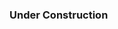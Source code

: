 
### Under Construction

<!-- ---
layout: page
title: Having Fun!
---

When I am not working, I very much enjoy spending time with my wife Kim and our sheltie Jem (and previous dog Jordan). In addition, I enjoy tending to our property on the Muskeg Creek; fishing, boating, and underwater photography in the summer; and cross-country skiing in the winter.  I also dig the blues.

* Dogs — [Jem](Jem), [Jordan](Jordan)
* [Muskeg Property](https://photos.app.goo.gl/Y8VE19Nk13fBM1Lk6)
* [Boating](https://photos.app.goo.gl/gMoFD7f8xvskYs6x8)
* Fishing
    * [Lake Superior](https://photos.app.goo.gl/3UJQURzQNdBo1ZfC9)
    * [Old Pictures](https://photos.app.goo.gl/n27fsHhwbx7FF7vB8)
* [Underwater Pictures](https://photos.app.goo.gl/BM1PqA2PU6TbDsyaA)
* Musical Interests
    * [Big Top Chautauqua](http://www.bigtop.org/) (also see the note further below)
    * [Blues Musicians that We Have Met](https://photos.app.goo.gl/F6qWMNFWdCB8Mc2y8)
    * [JJ Grey & Mofro](http://www.jjgrey.com/) ([YouTube playlist](http://www.youtube.com/playlist?list=PLQke-OARNtwS89p5IcBG283E2Mm05YHCE))
    * [Corey Carlson](http://coreycarlsonmusic.com/) ([YouTube playlist](http://www.youtube.com/playlist?list=PLQke-OARNtwQVWEeyVPSPdEbQGEOSZ_PT))

Not surprisingly, I also make occasional TV appearances.  The most famous of these is my appearance on **Diners, Drive-Ins, and Dives**.

<div style="text-align:center">
  <a href="http://www.foodnetwork.com/videos/delta-diner-0235415.html">
    <img src="../img/Video_DDD.JPG" alt="Derek on Triple-D" width="450px">
  </a>
</div>

I also had a cameo on [this Travel Wisconsin piece about Big Top Chautauqua](http://www.travelwisconsin.com/media-gallery/media/a-night-at-big-top-chautauqua-concert-under-a-tent-music-in-wisconsin-170539).  For some reason, they used mostly clips of my wife and her family. -->
